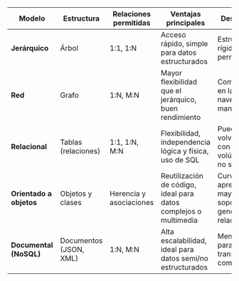 | **Modelo**              | **Estructura**         | **Relaciones permitidas** | **Ventajas principales**                                         | **Desventajas**                                                     | **Uso típico**                            |
| ----------------------- | ---------------------- | ------------------------- | ---------------------------------------------------------------- | ------------------------------------------------------------------- | ----------------------------------------- |
| **Jerárquico**          | Árbol                  | 1:1, 1\:N                 | Acceso rápido, simple para datos estructurados                   | Estructura rígida, no permite M\:N                                  | Sistemas antiguos (mainframes)            |
| **Red**                 | Grafo                  | 1\:N, M\:N                | Mayor flexibilidad que el jerárquico, buen rendimiento           | Complejidad en la navegación y mantenimiento                        | Sistemas bancarios, telecomunicaciones    |
| **Relacional**          | Tablas (relaciones)    | 1:1, 1\:N, M\:N           | Flexibilidad, independencia lógica y física, uso de SQL          | Puede volverse lento con grandes volúmenes si no se optimiza        | Prácticamente cualquier tipo de sistema   |
| **Orientado a objetos** | Objetos y clases       | Herencia y asociaciones   | Reutilización de código, ideal para datos complejos o multimedia | Curva de aprendizaje mayor, menor soporte general que el relacional | Aplicaciones científicas, CAD, multimedia |
| **Documental (NoSQL)**  | Documentos (JSON, XML) | 1\:N, M\:N                | Alta escalabilidad, ideal para datos semi/no estructurados       | Menor soporte para transacciones complejas                          | Apps web, Big Data, sistemas distribuidos |
